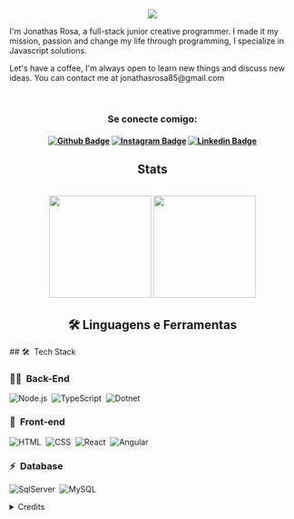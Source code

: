 <div align="center">
	 <img src="https://readme-typing-svg.herokuapp.com?font=Roboto&size=40&duration=4000&color=00cbf3&center=true&vCenter=true&multiline=true&width=300&height=65&lines=Hello+World+%F0%9F%91%8B">
</div>

<div alingn ="center">
   
<p>I'm Jonathas Rosa, a full-stack junior creative programmer. I made it my mission, passion and change my life through programming, I specialize in Javascript solutions.</p>

<p>Let's have a coffee, I'm always open to learn new things and discuss new ideas. You can contact me at jonathasrosa85@gmail.com</p>
<br>

<div>
	
 <h3 align="center">Se conecte comigo:</h3> 
 <h4 align="center">
	 
[![Github Badge](https://img.shields.io/badge/-Facebook-blue?style=for-the-badge&logo=Facebook&logoColor=white&link=https://github.com/JONATHASROSA)](https://www.facebook.com/jonathas.rosa.31)
[![Instagram Badge](https://img.shields.io/badge/Instagram-E4405F?style=for-the-badge&logo=instagram&logoColor=white)](https://www.instagram.com/jonathas_rosa85/)
[![Linkedin Badge](https://img.shields.io/badge/-Linkedin-blue?style=for-the-badge&logo=Linkedin&logoColor=white&link=https://github.com/JONATHASROSA)](https://www.linkedin.com/in/jonathasrosa85/)	
	 
</h4>
	
</div>
	
<h2 align="center">Stats</h2>
<br/>	
<div align="center">
  <img height="180em" src="https://github-readme-stats.vercel.app/api?username=jonathasrosa&show_icons=true&theme=dark&include_all_commits=true&count_private=true"/>
  <img height="180em" src="https://github-readme-stats.vercel.app/api/top-langs/?username=jonathasrosa&layout=compact&langs_count=16&theme=dark"/>
</div>
	
<h2 align="center">🛠️ Linguagens e Ferramentas</h2>
## 🛠 &nbsp;Tech Stack

### 👩‍💻 &nbsp;Back-End

![Node.js](https://img.shields.io/badge/Node.js-E7ECEB?style=for-the-badge&logo=node.js)&nbsp;
![TypeScript](https://img.shields.io/badge/TypeScript-ECE2FB?style=for-the-badge&logo=typescript)&nbsp;
![Dotnet](https://img.shields.io/badge/.NET-E7ECEB?style=for-the-badge&logo=dotnet&logoColor=1572B6)&nbsp;

### 🎨 &nbsp;Front-end
![HTML](https://img.shields.io/badge/-HTML-ECE2FB?style=for-the-badge&logo=HTML5)&nbsp;
![CSS](https://img.shields.io/badge/-CSS-ECE2FB?style=for-the-badge&logo=CSS3&logoColor=1572B6)&nbsp;
![React](https://img.shields.io/badge/-React-ECE2FB?style=for-the-badge&logo=react&logoColor=1572B6)&nbsp;
![Angular](https://img.shields.io/badge/-Angular-ECE2FB?style=for-the-badge&logo=Angular&logoColor=D36E55)&nbsp;

### ⚡ &nbsp;Database 
![SqlServer](https://img.shields.io/badge/-Microsoft%20SQL%20Server-ECE2FB?style=for-the-badge&logo=microsoft%20sql%20server&logoColor=1572B6)&nbsp;
![MySQL](https://img.shields.io/badge/-MySQL-ECE2FB?style=for-the-badge&logo=mysql)&nbsp;
</div>
 

<details align="left">
 <p> "Honestidade em pequenas coisas não é uma coisa pequena"</p>
  <summary>Credits</summary> 
  - Badges by <a href="https://shields.io/">shields.io</a>
  <br>
  - GitHub Stats by <a href="https://github.com/anuraghazra/github-readme-stats">anuraghazra</a>
  <br>
   - GitHub Streak by <a href="https://github.com/DenverCoder1/github-readme-streak-stats">DenverCoder1</a>
  <br>
  - Developer vector created by <a href="https://www.freepik.com/vectors/developer">storyset - www.freepik.com</a> (edited by author)
</details>
